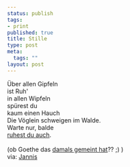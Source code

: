 ```yaml
--- 
status: publish
tags: 
- print
published: true
title: Stille
type: post
meta: 
  tags: ""
layout: post
---
```

Über allen Gipfeln<br />ist Ruh'<br />in allen Wipfeln<br />spürest du<br />kaum einen Hauch<br />Die Vöglein schweigen im Walde.<br />Warte nur, balde<br /><a href="http://www.jannis.to/daily/archives/572-Shut-the-fuck-up!.html" title="http://www.jannis.to/daily/archives/572-Shut-the-fuck-up!.html" onmouseover="window.status='http://www.jannis.to/daily/archives/572-Shut-the-fuck-up!.html';return true;" onmouseout="window.status='';return true;">ruhest du auch</a>.<br /><br />(ob Goethe das <a href="http://www.ilmenau.com/gipfel.asp" title="http://www.ilmenau.com/gipfel.asp" onmouseover="window.status='http://www.ilmenau.com/gipfel.asp';return true;" onmouseout="window.status='';return true;">damals gemeint hat</a>?? ;) )<br />via: <a href="http://www.jannis.to/daily/" title="http://www.jannis.to/daily/" onmouseover="window.status='http://www.jannis.to/daily/';return true;" onmouseout="window.status='';return true;">Jannis</a><br />

